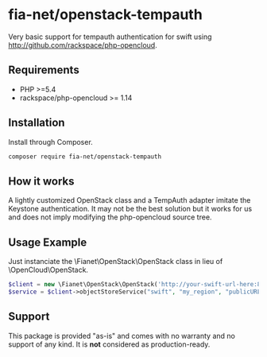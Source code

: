 # fia-net/openstack-tempauth
Very basic support for tempauth authentication for swift using
http://github.com/rackspace/php-opencloud.

## Requirements
* PHP >=5.4
* rackspace/php-opencloud >= 1.14

## Installation
Install through Composer.

```bash
composer require fia-net/openstack-tempauth
```
## How it works
A lightly customized OpenStack class and a TempAuth adapter imitate the
Keystone authentication. It may not be the best solution but it works
for us and does not imply modifying the php-opencloud source tree.

## Usage Example
Just instanciate the \Fianet\OpenStack\OpenStack class in lieu of
\OpenCloud\OpenStack.

```php
$client = new \Fianet\OpenStack\OpenStack('http://your-swift-url-here:8080/auth/v1.0', ['username' => 'admin:admin', 'password' => 'my_password'], "my_region");
$service = $client->objectStoreService("swift", "my_region", "publicURL");
```

## Support
This package is provided "as-is" and comes with no warranty and no
support of any kind. It is **not** considered as production-ready.
